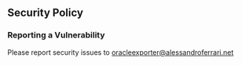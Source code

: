 ## Security Policy

### Reporting a Vulnerability

Please report security issues to oracleexporter@alessandroferrari.net